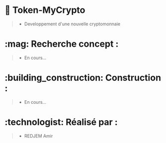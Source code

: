 # :cookie: Token-MyCrypto

> - Developpement d'une nouvelle cryptomonnaie

<h1> :mag: Recherche concept : </h1>

> - En cours...

<h1> :building_construction: Construction : </h1>

> - En cours...

<h1> :technologist: Réalisé par : </h1>

> - REDJEM Amir
